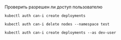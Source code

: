 Проверить разрешен ли доступ пользователю
```console
kubectl auth can-i create deployments
```
```console
kubectl auth can-i delete nodes --namespace test
```
```console
kubectl auth can-i create deployments --as dev-user
```
